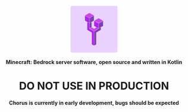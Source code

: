 <p align="center">
    <a href="https://chorus-oss.org">
      <img src=".github/img/chorus-oss.png" width=25% alt="Chorus">
    </a>
    <p align="center">
        <strong>
            Minecraft: Bedrock server software, open source and written in Kotlin
        </strong>
    </p>
    <h1 align="center">
        DO NOT USE IN PRODUCTION
    </h1>
    <h4 align="center">
        Chorus is currently in early development, bugs should be expected
    </h4>
</p>